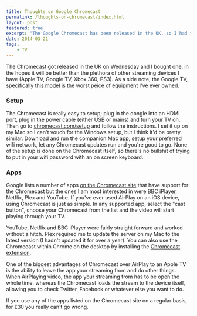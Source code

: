 ```yaml
---
title: Thoughts on Google Chromecast
permalink: /thoughts-on-chromecast/index.html
layout: post
featured: true
excerpt: "The Google Chromecast has been released in the UK, so I had to buy one and try it out."
date: 2014-03-21
tags:
    - TV
---
```


The Chromecast got released in the UK on Wednesday and I bought one, in the hopes it will be better than the plethora of other streaming devices I have (Apple TV, Google TV, Xbox 360, PS3). As a side note, the Google TV, specifically [this model](https://www.sony.co.uk/support/en/product/NSZ-GS7) is the worst peice of equipment I've ever owned.

### Setup

The Chromecast is really easy to setup; plug in the dongle into an HDMI port, plug in the power cable (either USB or mains) and turn your TV on. Then go to [chromecast.com/setup](http://chromecast.com/setup) and follow the instructions. I set it up on my Mac so I can't vouch for the Windows setup, but I think it'd be pretty similar. Download and run the companion Mac app, setup your preferred wifi network, let any Chromecast updates run and you're good to go. None of the setup is done on the Chromecast itself, so there's no bullshit of trying to put in your wifi password with an on screen keyboard.

### Apps

Google lists a number of apps [on the Chromecast site](http://chromecast.com/apps) that have support for the Chromecast but the ones I am most interested in were BBC iPlayer, Netflix, Plex and YouTube.
If you've ever used AirPlay on an iOS device, using Chromecast is just as simple. In any supported app, select the "cast button", choose your Chromecast from the list and the video will start playing through your TV.

YouTube, Netflix and BBC iPlayer were fairly straight forward and worked without a hitch. Plex required me to update the server on my Mac to the latest version (I hadn't updated it for over a year). You can also use the Chromecast within Chrome on the desktop by installing the [Chromecast extension](https://chrome.google.com/webstore/detail/google-cast/boadgeojelhgndaghljhdicfkmllpafd).

One of the biggest advantages of Chromecast over AirPlay to an Apple TV is the ability to leave the app your streaming from and do other things. When AirPlaying video, the app your streaming from has to be open the whole time, whereas the Chromecast loads the stream to the device itself, allowing you to check Twitter, Facebook or whatever else you want to do. 

If you use any of the apps listed on the Chromecast site on a regular basis, for £30 you really can't go wrong.



